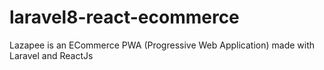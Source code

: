 # laravel8-react-ecommerce

Lazapee is an ECommerce PWA (Progressive Web Application) made with Laravel and ReactJs
